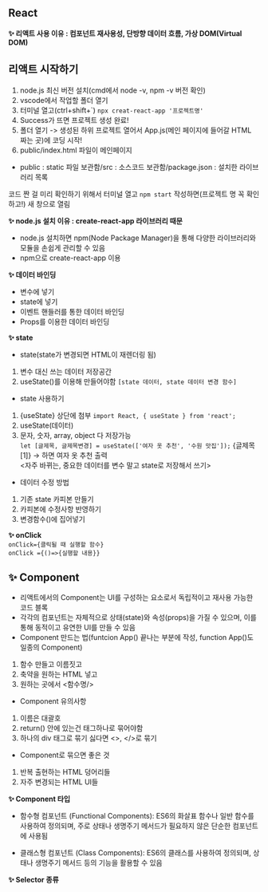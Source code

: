 ## React <br>
**✨ 리액트 사용 이유 : 컴포넌트 재사용성, 단방향 데이터 흐름, 가상 DOM(Virtual DOM)**

## **리액트 시작하기**
1. node.js 최신 버전 설치(cmd에서 node -v, npm -v 버전 확인)
2. vscode에서 작업할 폴더 열기
3. 터미널 열고(ctrl+shift+`) ```npx creat-react-app '프로젝트명'```
4. Success가 뜨면 프로젝트 생성 완료!
5. 폴더 열기 -> 생성된 하위 프로젝트 열어서 App.js(메인 페이지에 들어갈 HTML 짜는 곳)에 코딩 시작!
6. public/index.html 파일이 메인페이지
- public : static 파일 보관함/src : 소스코드 보관함/package.json : 설치한 라이브러리 목록

코드 짠 걸 미리 확인하기 위해서 터미널 열고 ```npm start``` 작성하면(프로젝트 명 꼭 확인하고!) 새 창으로 열림

**✨ node.js 설치 이유 : create-react-app 라이브러리 때문**
- node.js 설치하면 npm(Node Package Manager)을 통해 다양한 라이브러리와 모듈을 손쉽게 관리할 수 있음
- npm으로 create-react-app 이용
  
**✨ 데이터 바인딩**
- 변수에 넣기
- state에 넣기
- 이벤트 핸들러를 통한 데이터 바인딩
- Props를 이용한 데이터 바인딩

**✨ state** 
- state(state가 변경되면 HTML이 재렌더링 됨)
1. 변수 대신 쓰는 데이터 저장공간
2. useState()를 이용해 만들어야함 ```[state 데이터, state 데이터 변경 함수]```
- state 사용하기
1. {useState} 상단에 첨부 ```import React, { useState } from 'react';```
2. useState(데이터)
3. 문자, 숫자, array, object 다 저장가능 <br>
```let [글제목, 글제목변경] = useState(['여자 옷 추천', '수원 맛집']);```
{글제목[1]} -> 하면 여자 옷 추천 출력 <br>
<자주 바뀌는, 중요한 데이터를 변수 말고 state로 저장해서 쓰기>
- 데이터 수정 방법
1. 기존 state 카피본 만들기
2. 카피본에 수정사항 반영하기
3. 변경함수()에 집어넣기

**✨ onClick** <br>
```onClick={클릭될 때 실행할 함수}``` <br>
```onClick ={()=>{실행할 내용}}```


## **✨ Component** <br>
- 리액트에서의 Component는 UI를 구성하는 요소로서 독립적이고 재사용 가능한 코드 블록
- 각각의 컴포넌트는 자체적으로 상태(state)와 속성(props)을 가질 수 있으며, 이를 통해 동적이고 유연한 UI를 만들 수 있음
- Component 만드는 법(funtcion App() 끝나는 부분에 작성, function App()도 일종의 Component)
1. 함수 만들고 이름짓고
2. 축약을 원하는 HTML 넣고
3. 원하는 곳에서 <함수명/>
- Component 유의사항
1. 이름은 대괄호
2. return() 안에 있는건 태그하나로 묶어야함
3. 하나의 div 태그로 묶기 싫다면 <>, </>로 묶기
- Component로 묶으면 좋은 것
1. 반복 출현하는 HTML 덩어리들
2. 자주 변경되는 HTML UI들


**✨ Component 타입**
- 함수형 컴포넌트 (Functional Components): ES6의 화살표 함수나 일반 함수를 사용하여 정의되며, 주로 상태나 생명주기 메서드가 필요하지 않은 단순한 컴포넌트에 사용됨

- 클래스형 컴포넌트 (Class Components): ES6의 클래스를 사용하여 정의되며, 상태나 생명주기 메서드 등의 기능을 활용할 수 있음




**✨ Selector 종류** <br>
